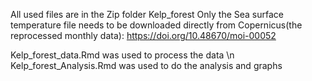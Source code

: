 All used files are in the Zip folder Kelp_forest
Only the Sea surface temperature file needs to be downloaded directly from Copernicus(the reprocessed monthly data): https://doi.org/10.48670/moi-00052 

Kelp_forest_data.Rmd was used to process the data \n
Kelp_forest_Analysis.Rmd was used to do the analysis and graphs
